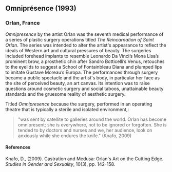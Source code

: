 ## Omniprésence (1993)
### Orlan, France

*Omnipresence* by the artist Orlan was the seventh medical performance of a series of plastic surgery operations titled *The Reincarnation of Saint Orlan*. The series was intended to alter the artist's appearance to reflect the ideals of Western art and cultural pressures of beauty. The surgeries included forehead implants to resemble Leonardo Da Vinci’s Mona Lisa’s prominent brow, a prosthetic chin after Sandro Botticelli’s Venus, retouches to the eyelids to suggest a School of Fontainbleau Diana and plumped lips to imitate Gustave Moreau’s Europa. The performances through surgery became a public spectacle and the artist's body, in particular her face as the site of perceived beauty, an art canvas. Its intention was to raise questions around cosmetic surgery and social taboos, unattainable beauty standards and the gruesome reality of aesthetic surgery.

Titled *Omnipresence* because the surgery, performed in an operating theatre that is typically a sterile and isolated environment,:

> "was sent by satellite to galleries around the world. Orlan has become omnipresent; she is everywhere, not to be ignored or forgotten. She is tended to by doctors and nurses and we, her audience, look on anxiously while she endures the knife." (Knafo, 2009)


#### References
Knafo, D., (2009). Castration and Medusa: Orlan's Art on the Cutting Edge. *Studies in Gender and Sexuality*, 10(3), pp. 142-158.